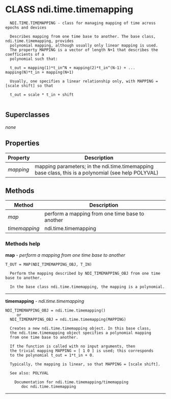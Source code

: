 # CLASS ndi.time.timemapping

```
  NDI.TIME.TIMEMAPPING - class for managing mapping of time across epochs and devices
 
  Describes mapping from one time base to another. The base class, ndi.time.timemapping, provides
  polynomial mapping, although usually only linear mapping is used.
  The property MAPPING is a vector of length N+1 that describes the coefficients of a
  polynomial such that:
 
  t_out = mapping(1)*t_in^N + mapping(2)*t_in^(N-1) + ... mapping(N)*t_in + mapping(N+1)
 
  Usually, one specifies a linear relationship only, with MAPPING = [scale shift] so that
 
  t_out = scale * t_in + shift


```
## Superclasses
*none*

## Properties

| Property | Description |
| --- | --- |
| *mapping* | mapping parameters; in the ndi.time.timemapping base class, this is a polynomial (see help POLYVAL) |


## Methods 

| Method | Description |
| --- | --- |
| *map* | perform a mapping from one time base to another |
| *timemapping* | ndi.time.timemapping |


### Methods help 

**map** - *perform a mapping from one time base to another*

```
T_OUT = MAP(NDI_TIMEMAPPING_OBJ, T_IN)
 
  Perform the mapping described by NDI_TIMEMAPPING_OBJ from one time base to another.
 
  In the base class ndi.time.timemapping, the mapping is a polynomial.
```

---

**timemapping** - *ndi.time.timemapping*

```
NDI_TIMEMAPPING_OBJ = ndi.time.timemapping()
     or
  NDI_TIMEMAPPING_OBJ = ndi.time.timemapping(MAPPING)
 
  Creates a new ndi.time.timemapping object. In this base class,
  the ndi.time.timemapping object specifies a polynomial mapping
  from one time base to another.
  
  If the function is called with no input arguments, then
  the trivial mapping MAPPING = [ 1 0 ] is used; this corresponds
  to the polynomial t_out = 1*t_in + 0.
 
  Typically, the mapping is linear, so that MAPPING = [scale shift].
 
  See also: POLYVAL

    Documentation for ndi.time.timemapping/timemapping
       doc ndi.time.timemapping
```

---

